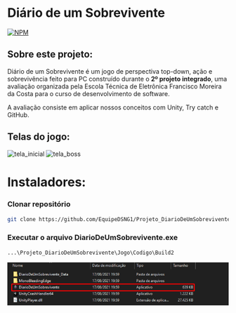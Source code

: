 # Diário de um Sobrevivente
[![NPM](https://img.shields.io/npm/l/react?style=for-the-badge)](https://github.com/EquipeDSNG1/Projeto_DiarioDeUmSobrevivente/blob/main/LICENSE)

## Sobre este projeto:
Diário de um Sobrevivente é um jogo de perspectiva top-down, ação e sobrevivência feito para PC construído durante o **2º projeto integrado**, uma avaliação organizada pela Escola Técnica de Eletrônica Francisco Moreira da Costa para o curso de desenvolvimento de software.

A avaliação consiste em aplicar nossos conceitos com Unity, Try catch e GitHub.
## Telas do jogo: 

![tela_inicial]() ![tela_boss]()

# Instaladores: 
### Clonar repositório
```bash
git clone https://github.com/EquipeDSNG1/Projeto_DiarioDeUmSobrevivente.git
```

### Executar o arquivo DiarioDeUmSobrevivente.exe
```bash
...\Projeto_DiarioDeUmSobrevivente\Jogo\Codigo\Build2
```
![tela_executar](https://github.com/EquipeDSNG1/assents/blob/main/Tela_executavel.png)
